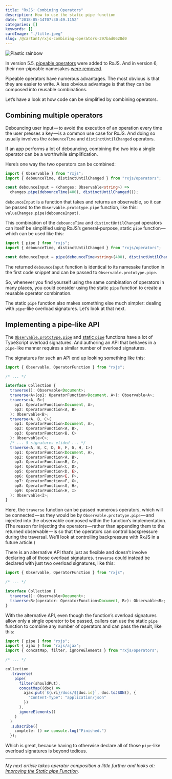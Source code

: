 ```yaml
---
title: "RxJS: Combining Operators"
description: How to use the static pipe function
date: "2018-05-14T07:30:49.115Z"
categories: []
keywords: []
cardImage: "./title.jpeg"
slug: /@cartant/rxjs-combining-operators-397bad0628d0
---
```


![Plastic rainbow](title.jpeg "Photo by Daniele Levis Pelusi on Unsplash")

In version 5.5, [pipeable operators](https://github.com/ReactiveX/rxjs/blob/6.1.0/doc/pipeable-operators.md) were added to RxJS. And in version 6, their non-pipeable namesakes [were removed](https://github.com/ReactiveX/rxjs/blob/6.1.0/MIGRATION.md#operator-pipe-syntax).

Pipeable operators have numerous advantages. The most obvious is that they are easier to write. A less obvious advantage is that they can be composed into reusable combinations.

Let’s have a look at how code can be simplified by combining operators.

## Combining multiple operators

Debouncing user input — to avoid the execution of an operation every time the user presses a key — is a common use case for RxJS. And doing so usually involves the `debounceTime` and `distinctUntilChanged` operators.

If an app performs a lot of debouncing, combining the two into a single operator can be a worthwhile simplification.

Here’s one way the two operators can be combined:

```ts
import { Observable } from "rxjs";
import { debounceTime, distinctUntilChanged } from "rxjs/operators";

const debounceInput = (changes: Observable<string>) =>
  changes.pipe(debounceTime(400), distinctUntilChanged());
```

`debounceInput` is a function that takes and returns an observable, so it can be passed to the `Observable.prototype.pipe` function, like this: `valueChanges.pipe(debounceInput)`.

This combination of the `debounceTime` and `distinctUntilChanged` operators can itself be simplified using RxJS’s general-purpose, static `pipe` function — which can be used like this:

```ts
import { pipe } from "rxjs";
import { debounceTime, distinctUntilChanged } from "rxjs/operators";

const debounceInput = pipe(debounceTime<string>(400), distinctUntilChanged());
```

The returned `debounceInput` function is identical to its namesake function in the first code snippet and can be passed to `Observable.prototype.pipe`.

So, whenever you find yourself using the same combination of operators in many places, you could consider using the static `pipe` function to create a reusable operator combination.

The static `pipe` function also makes something else much simpler: dealing with `pipe`\-like overload signatures. Let’s look at that next.

## Implementing a pipe-like API

The [`Observable.prototype.pipe`](https://github.com/ReactiveX/rxjs/blob/6.1.0/src/internal/Observable.ts#L282-L292) and [static `pipe`](https://github.com/ReactiveX/rxjs/blob/6.1.0/src/internal/util/pipe.ts#L5-L14) functions have a lot of TypeScript overload signatures. And authoring an API that behaves in a `pipe`-like manner requires a similar number of overload signatures.

The signatures for such an API end up looking something like this:

```ts
import { Observable, OperatorFunction } from "rxjs";

/* ... */

interface Collection {
  traverse(): Observable<Document>;
  traverse<A>(op1: OperatorFunction<Document, A>): Observable<A>;
  traverse<A, B>(
    op1: OperatorFunction<Document, A>,
    op2: OperatorFunction<A, B>
  ): Observable<B>;
  traverse<A, B, C>(
    op1: OperatorFunction<Document, A>,
    op2: OperatorFunction<A, B>,
    op3: OperatorFunction<B, C>
  ): Observable<C>;
  /* ... 5 signatures elided ... */
  traverse<A, B, C, D, E, F, G, H, I>(
    op1: OperatorFunction<Document, A>,
    op2: OperatorFunction<A, B>,
    op3: OperatorFunction<B, C>,
    op4: OperatorFunction<C, D>,
    op5: OperatorFunction<D, E>,
    op6: OperatorFunction<E, F>,
    op7: OperatorFunction<F, G>,
    op8: OperatorFunction<G, H>,
    op9: OperatorFunction<H, I>
  ): Observable<I>;
}
```

Here, the `traverse` function can be passed numerous operators, which will be connected — as they would be by `Observable.prototype.pipe` — and injected into the observable composed within the function’s implementation. (The reason for injecting the operators — rather than appending them to the returned observable — is so that the operators can control backpressure during the traversal. We’ll look at controlling backpressure with RxJS in a future article.)

There is an alternative API that’s just as flexible and doesn’t involve declaring all of those overload signatures. `traverse` could instead be declared with just two overload signatures, like this:

```ts
import { Observable, OperatorFunction } from "rxjs";

/* ... */

interface Collection {
  traverse(): Observable<Document>;
  traverse<R>(operator: OperatorFunction<Document, R>): Observable<R>;
}
```

With the alternative API, even though the function’s overload signatures allow only a single operator to be passed, callers can use the static `pipe` function to combine any number of operators and can pass the result, like this:

```ts
import { pipe } from "rxjs";
import { ajax } from "rxjs/ajax";
import { concatMap, filter, ignoreElements } from "rxjs/operators";

/* ... */

collection
  .traverse(
    pipe(
      filter(shouldPut),
      concatMap((doc) =>
        ajax.put(`${uri}/docs/${doc.id}`, doc.toJSON(), {
          "Content-Type": "application/json"
        })
      ),
      ignoreElements()
    )
  )
  .subscribe({
    complete: () => console.log("Finished.")
  });
```

Which is great, because having to otherwise declare all of those `pipe`-like overload signatures is beyond tedious.

---

_My next article takes operator composition a little further and looks at:_ [_Improving the Static pipe Function_](/improving-the-static-pipe-function/)_._
